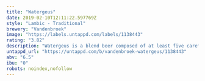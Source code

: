 ```yaml
---
title: "Watergeus"
date: 2019-02-10T12:11:22.597769Z
style: "Lambic - Traditional"
brewery: "Vandenbroek"
image: "https://labels.untappd.com/labels/1138443"
rating: "3.82"
description: "Watergeus is a blend beer composed of at least five careful selected barrels of spontaneous fermented beers which matured for at least two years in our beer cellars. Inspired by the Brussels tradition, this beer is wood-fired in copper kettles and matured in oak barrels. The result is a unique, refreshing, slightly sour and complex beer with tastes of apple, citrus, oak, cellar, soil and ... On our website you will find more information on how this unique beer is made: www.brouwerijvandenbroek.com/watergeus"
untappd_url: "https://untappd.com/b/vandenbroek-watergeus/1138443"
abv: "6.5"
ibu: "0"
robots: noindex,nofollow
---
```

